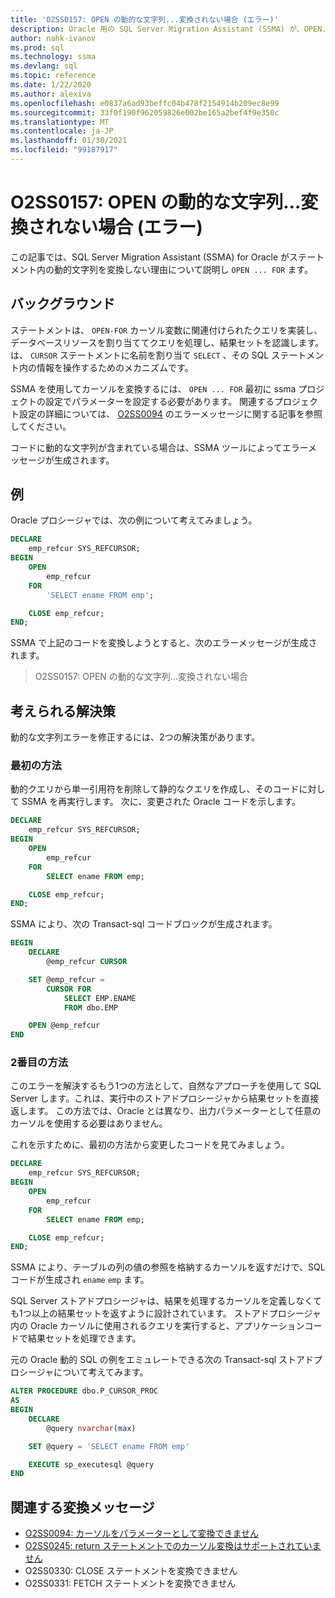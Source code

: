 ```yaml
---
title: 'O2SS0157: OPEN の動的な文字列...変換されない場合 (エラー)'
description: Oracle 用の SQL Server Migration Assistant (SSMA) が、OPEN... で動的文字列を変換しない理由について説明します。FOR ステートメント。
author: nahk-ivanov
ms.prod: sql
ms.technology: ssma
ms.devlang: sql
ms.topic: reference
ms.date: 1/22/2020
ms.author: alexiva
ms.openlocfilehash: e0837a6ad93beffc04b478f2154914b209ec8e99
ms.sourcegitcommit: 33f0f190f962059826e002be165a2bef4f9e350c
ms.translationtype: MT
ms.contentlocale: ja-JP
ms.lasthandoff: 01/30/2021
ms.locfileid: "99187917"
---
```

# <a name="o2ss0157-dynamic-string-for-openfor-not-converted-error"></a>O2SS0157: OPEN の動的な文字列...変換されない場合 (エラー)

この記事では、SQL Server Migration Assistant (SSMA) for Oracle がステートメント内の動的文字列を変換しない理由について説明し `OPEN ... FOR` ます。

## <a name="background"></a>バックグラウンド

ステートメントは、 `OPEN-FOR` カーソル変数に関連付けられたクエリを実装し、データベースリソースを割り当ててクエリを処理し、結果セットを認識します。 は、 `CURSOR` ステートメントに名前を割り当て `SELECT` 、その SQL ステートメント内の情報を操作するためのメカニズムです。

SSMA を使用してカーソルを変換するには、 `OPEN ... FOR` 最初に ssma プロジェクトの設定でパラメーターを設定する必要があります。 関連するプロジェクト設定の詳細については、 [O2SS0094](o2ss0094.md) のエラーメッセージに関する記事を参照してください。

コードに動的な文字列が含まれている場合は、SSMA ツールによってエラーメッセージが生成されます。

## <a name="example"></a>例

Oracle プロシージャでは、次の例について考えてみましょう。

```sql
DECLARE
    emp_refcur SYS_REFCURSOR;
BEGIN
    OPEN
        emp_refcur
    FOR
        'SELECT ename FROM emp';

    CLOSE emp_refcur;
END;
```

SSMA で上記のコードを変換しようとすると、次のエラーメッセージが生成されます。

> O2SS0157: OPEN の動的な文字列...変換されない場合

## <a name="possible-remedies"></a>考えられる解決策

動的な文字列エラーを修正するには、2つの解決策があります。

### <a name="first-approach"></a>最初の方法

動的クエリから単一引用符を削除して静的なクエリを作成し、そのコードに対して SSMA を再実行します。 次に、変更された Oracle コードを示します。

```sql
DECLARE
    emp_refcur SYS_REFCURSOR;
BEGIN
    OPEN
        emp_refcur
    FOR
        SELECT ename FROM emp;

    CLOSE emp_refcur;
END;
```

SSMA により、次の Transact-sql コードブロックが生成されます。

```sql
BEGIN
    DECLARE
        @emp_refcur CURSOR

    SET @emp_refcur =
        CURSOR FOR
            SELECT EMP.ENAME
            FROM dbo.EMP

    OPEN @emp_refcur
END
```

### <a name="second-approach"></a>2番目の方法

このエラーを解決するもう1つの方法として、自然なアプローチを使用して SQL Server します。これは、実行中のストアドプロシージャから結果セットを直接返します。 この方法では、Oracle とは異なり、出力パラメーターとして任意のカーソルを使用する必要はありません。

これを示すために、最初の方法から変更したコードを見てみましょう。

```sql
DECLARE
    emp_refcur SYS_REFCURSOR;
BEGIN
    OPEN
        emp_refcur
    FOR
        SELECT ename FROM emp;

    CLOSE emp_refcur;
END;
```

SSMA により、テーブルの列の値の参照を格納するカーソルを返すだけで、SQL コードが生成され `ename` `emp` ます。

SQL Server ストアドプロシージャは、結果を処理するカーソルを定義しなくても1つ以上の結果セットを返すように設計されています。 ストアドプロシージャ内の Oracle カーソルに使用されるクエリを実行すると、アプリケーションコードで結果セットを処理できます。

元の Oracle 動的 SQL の例をエミュレートできる次の Transact-sql ストアドプロシージャについて考えてみます。

```sql
ALTER PROCEDURE dbo.P_CURSOR_PROC
AS
BEGIN
    DECLARE
        @query nvarchar(max)

    SET @query = 'SELECT ename FROM emp'

    EXECUTE sp_executesql @query
END
```

## <a name="related-conversion-messages"></a>関連する変換メッセージ

* [O2SS0094: カーソルをパラメーターとして変換できません](o2ss0094.md)
* [O2SS0245: return ステートメントでのカーソル変換はサポートされていません](o2ss0245.md)
* O2SS0330: CLOSE ステートメントを変換できません
* O2SS0331: FETCH ステートメントを変換できません
